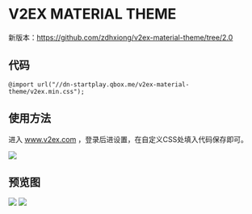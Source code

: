 # V2EX MATERIAL THEME

新版本：https://github.com/zdhxiong/v2ex-material-theme/tree/2.0

## 代码

	@import url("//dn-startplay.qbox.me/v2ex-material-theme/v2ex.min.css");
	
## 使用方法

进入 www.v2ex.com ，登录后进设置，在自定义CSS处填入代码保存即可。
	
![](http://ww4.sinaimg.cn/large/63f511e3gw1ep9ax8zk7nj20iz0bgwf5.jpg)

## 预览图

![](http://ww2.sinaimg.cn/large/63f511e3gw1ep99vosv55j20ys0qj43r.jpg)
![](http://ww1.sinaimg.cn/large/63f511e3gw1ep99wvry7ij20yq0qidj2.jpg)
